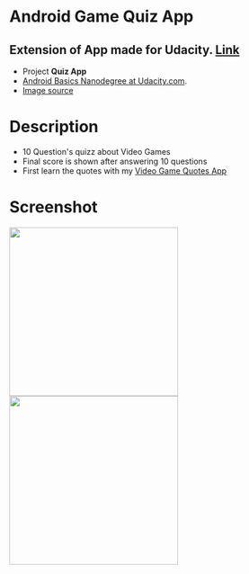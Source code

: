 # Android Game Quiz App 
## Extension of App made for Udacity. [Link](https://github.com/laramartin/android_games_quiz_udacity/blob/master/README.md)

- Project **Quiz App**
- [Android Basics Nanodegree at Udacity.com](https://www.udacity.com/course/android-basics-nanodegree-by-google--nd803).
- [Image source](https://d13yacurqjgara.cloudfront.net/users/59522/screenshots/1917541/attachments/329089/retro-pattern.png)

# Description 
- 10 Question's quizz about Video Games
- Final score is shown after answering 10 questions
- First learn the quotes with my [Video Game Quotes App](https://github.com/laramartin/android_video_game_random_quote)

# Screenshot
<img src="https://raw.githubusercontent.com/laramartin/android_games_quiz/master/GamesQuiz/device-2016-09-09-234846.png" width="300"/>
<img src="https://raw.githubusercontent.com/laramartin/android_games_quiz/master/GamesQuiz/device-2016-09-09-234918.png" width="300"/>
